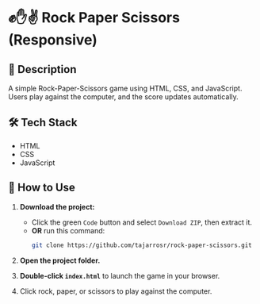 # ✊✋✌️ Rock Paper Scissors (Responsive)

## 📌 Description
A simple Rock-Paper-Scissors game using HTML, CSS, and JavaScript. Users play against the computer, and the score updates automatically. 

## 🛠 Tech Stack
- HTML
- CSS
- JavaScript

## 🚀 How to Use
1. **Download the project:**
   - Click the green `Code` button and select `Download ZIP`, then extract it.
   - **OR** run this command:
     ```bash
     git clone https://github.com/tajarrosr/rock-paper-scissors.git
     ```

2. **Open the project folder.**

3. **Double-click `index.html`** to launch the game in your browser.

4. Click rock, paper, or scissors to play against the computer.
